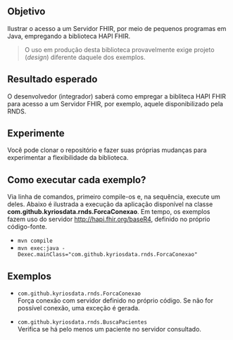 ﻿## Objetivo

Ilustrar o acesso a um Servidor FHIR, por meio de pequenos
programas em Java, empregando a biblioteca HAPI FHIR.

> O uso em produção desta biblioteca provavelmente exige
> projeto (_design_) diferente daquele dos exemplos.

## Resultado esperado

O desenvolvedor (integrador) saberá como empregar a bibliteca
HAPI FHIR para acesso a um Servidor FHIR, por exemplo, aquele
disponibilizado pela RNDS.

## Experimente

Você pode clonar o repositório e fazer suas próprias mudanças
para experimentar a flexibilidade da biblioteca.

## Como executar cada exemplo?

Via linha de comandos, primeiro compile-os e, na sequência,
execute um deles. Abaixo é ilustrada a execução da
aplicação disponível na classe **com.github.kyriosdata.rnds.ForcaConexao**.
Em tempo, os exemplos fazem uso do servidor http://hapi.fhir.org/baseR4,
definido no próprio código-fonte.

- `mvn compile`
- `mvn exec:java -Dexec.mainClass="com.github.kyriosdata.rnds.ForcaConexao"`

## Exemplos

- `com.github.kyriosdata.rnds.ForcaConexao`  
  Força conexão com servidor definido no próprio código. Se
  não for possível conexão, uma exceção é gerada.

- `com.github.kyriosdata.rnds.BuscaPacientes`  
  Verifica se há pelo menos um paciente no servidor consultado.
